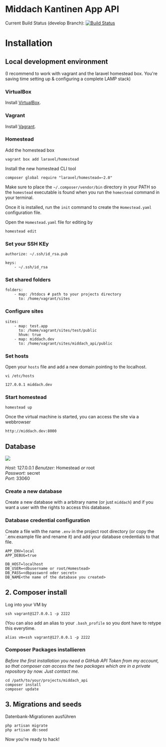 Middach Kantinen App API
========================

Current Build Status (develop Branch): [![Build Status](https://travis-ci.org/7MinDev/middach_api.svg?branch=develop)](https://travis-ci.org/7MinDev/middach_api)

# Installation

## Local development environment

(I recommend to work with vagrant and the laravel homestead box. You're saving time setting up & configuring a complete LAMP stack)

### VirtualBox
Install [VirtualBox](https://www.virtualbox.org/wiki/Downloads). 

### Vagrant
Install [Vagrant](http://www.vagrantup.com/downloads.html).

### Homestead

Add the homestead box

`vagrant box add laravel/homestead`

Install the new homestead CLI tool

`composer global require "laravel/homestead=~2.0"`

Make sure to place the `~/.composer/vendor/bin` directory in your PATH so the `homestead` executable is found when you run the `homestead` command in your terminal.

Once it is installed, run the `init` command to create the `Homestead.yaml` configuration file.

Open the `Homestead.yaml` file for editing by

`homestead edit`

### Set your SSH KEy

```
authorize: ~/.ssh/id_rsa.pub

keys:
    - ~/.ssh/id_rsa
```

### Set shared folders

```
folders:
    - map: /htdocs # path to your projects directory
      to: /home/vagrant/sites
```

### Configure sites

```
sites:
    - map: test.app
      to: /home/vagrant/sites/test/public
      hhvm: true
    - map: middach.dev
      to: /home/vagrant/sites/middach_api/public
```

### Set hosts

Open your `hosts` file and add a new domain pointing to the localhost.

`vi /etc/hosts`

`127.0.0.1 middach.dev`

### Start homestead

`homestead up`

Once the virtual machine is started, you can access the site via a webbrowser

`http://middach.dev:8000`

## Database

![](http://new.tinygrab.com/3f6ff94c6d7b165373151b858f4d8a246ad77527b0.png)

*Host:* 127.0.0.1
*Benutzer:* Homestead _or_ root  
*Passwort:* secret  
*Port:* 33060  

### Create a new database

Create a new database with a arbitrary name (or just `middach`) and if you want a user with the rights to access this database.

### Database credential configuration

Create a file with the name `.env` in the project root directory (or copy the `.env.example file and rename it) 
and add your database credentials to that file.


```
APP_ENV=local
APP_DEBUG=true

DB_HOST=localhost
DB_USER=<dbusername or root/Homestead>
DB_PASS=<dbpassword oder secret>
DB_NAME<the name of the database you created>
```

## 2. Composer install

Log into your VM by
 
`ssh vagrant@127.0.0.1 -p 2222`  

(You can also add an alias to your `.bash_profile` so you dont have to retype this everytime.  

`alias vm=ssh vagrant@127.0.0.1 -p 2222`  

### Composer Packages installieren

_Before the first installation you need a GitHub API Token from my account, so that composer can access the two packages which are in a private repository by now. Just contact me._

`cd /path/to/your/projects/middach_api`  
`composer install`  
`composer update`


## 3. Migrations and seeds

Datenbank-Migrationen ausführen

`php artisan migrate`  
`php artisan db:seed`



Now you're ready to hack!